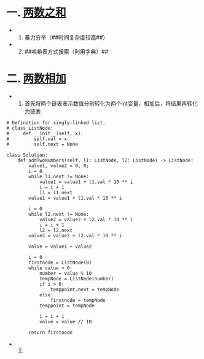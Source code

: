 # 一. [两数之和](https://leetcode-cn.com/problems/two-sum/)
  - 1. 暴力穷举（##时间复杂度较高##）
  - 2. ##哈希表方式搜索（利用字典）##
###
# 二. [两数相加](https://leetcode-cn.com/problems/add-two-numbers/submissions/)
  - 1. 首先将两个链表表示数值分别转化为两个int变量，相加后，将结果再转化为链表
```
# Definition for singly-linked list.
# class ListNode:
#     def __init__(self, x):
#         self.val = x
#         self.next = None

class Solution:
    def addTwoNumbers(self, l1: ListNode, l2: ListNode) -> ListNode:
        value1, value2 = 0, 0;
        i = 0
        while l1.next != None:
            value1 = value1 + l1.val * 10 ** i
            i = i + 1
            l1 = l1.next
        value1 = value1 + l1.val * 10 ** i

        i = 0
        while l2.next != None:
            value2 = value2 + l2.val * 10 ** i
            i = i + 1
            l2 = l2.next
        value2 = value2 + l2.val * 10 ** i

        value = value1 + value2
        
        i = 0
        firstnode = ListNode(0)
        while value > 0:
            number = value % 10
            tempNode = ListNode(number)
            if i > 0:
                temppoint.next = tempNode
            else:
                firstnode = tempNode
            temppoint = tempNode

            i = i + 1
            value = value // 10
        
        return firstnode
```
  - 2. 
